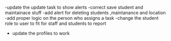 -update the update task to  show alerts
-correct save student and maintainace stuff 
-add alert for deleting students ,maintanance and location 
-add proper logic on the person who assigns a task 
-change the student role to user to fit for staff and students to report
- update the profiles to work
